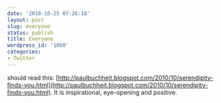 ```yaml
---
date: '2010-10-25 07:26:18'
layout: post
slug: everyone
status: publish
title: Everyone
wordpress_id: '1060'
categories:
- Twitter
---
```


should read this: [http://paulbuchheit.blogspot.com/2010/10/serendipity-finds-you.html](http://paulbuchheit.blogspot.com/2010/10/serendipity-finds-you.html). It is inspirational, eye-opening and positive.
